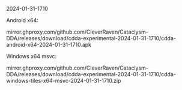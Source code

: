 2024-01-31-1710

Android x64:

mirror.ghproxy.com/github.com/CleverRaven/Cataclysm-DDA/releases/download/cdda-experimental-2024-01-31-1710/cdda-android-x64-2024-01-31-1710.apk

Windows x64 msvc:

mirror.ghproxy.com/github.com/CleverRaven/Cataclysm-DDA/releases/download/cdda-experimental-2024-01-31-1710/cdda-windows-tiles-x64-msvc-2024-01-31-1710.zip

